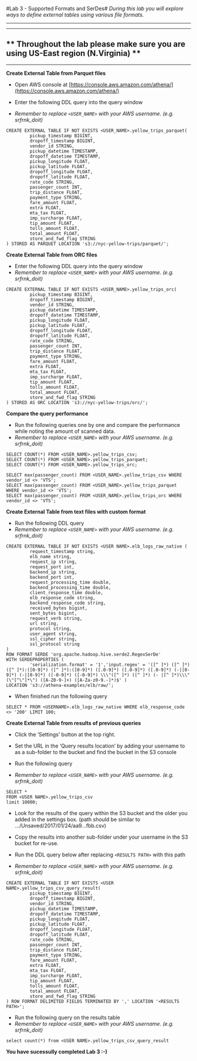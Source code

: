#Lab 3 - Supported Formats and SerDes#
*During this lab you will explore ways to define external tables using various file formats.*

---------
---------
** **Throughout the lab please make sure you are using US-East region (N.Virginia)** **
---------
---------
**Create External Table from Parquet files**
- Open AWS console at [https://console.aws.amazon.com/athena/](https://console.aws.amazon.com/athena/)

- Enter the following DDL query into the query window
- *Remember to replace `<USER_NAME>` with your AWS username. (e.g. srfrnk_doit)*
```
CREATE EXTERNAL TABLE IF NOT EXISTS <USER_NAME>.yellow_trips_parquet(
         pickup_timestamp BIGINT,
         dropoff_timestamp BIGINT,
         vendor_id STRING,
         pickup_datetime TIMESTAMP,
         dropoff_datetime TIMESTAMP,
         pickup_longitude FLOAT,
         pickup_latitude FLOAT,
         dropoff_longitude FLOAT,
         dropoff_latitude FLOAT,
         rate_code STRING,
         passenger_count INT,
         trip_distance FLOAT,
         payment_type STRING,
         fare_amount FLOAT,
         extra FLOAT,
         mta_tax FLOAT,
         imp_surcharge FLOAT,
         tip_amount FLOAT,
         tolls_amount FLOAT,
         total_amount FLOAT,
         store_and_fwd_flag STRING
) STORED AS PARQUET LOCATION 's3://nyc-yellow-trips/parquet/';
```

**Create External Table from ORC files**
- Enter the following DDL query into the query window
- *Remember to replace `<USER_NAME>` with your AWS username. (e.g. srfrnk_doit)*

```
CREATE EXTERNAL TABLE IF NOT EXISTS <USER_NAME>.yellow_trips_orc(
         pickup_timestamp BIGINT,
         dropoff_timestamp BIGINT,
         vendor_id STRING,
         pickup_datetime TIMESTAMP,
         dropoff_datetime TIMESTAMP,
         pickup_longitude FLOAT,
         pickup_latitude FLOAT,
         dropoff_longitude FLOAT,
         dropoff_latitude FLOAT,
         rate_code STRING,
         passenger_count INT,
         trip_distance FLOAT,
         payment_type STRING,
         fare_amount FLOAT,
         extra FLOAT,
         mta_tax FLOAT,
         imp_surcharge FLOAT,
         tip_amount FLOAT,
         tolls_amount FLOAT,
         total_amount FLOAT,
         store_and_fwd_flag STRING
) STORED AS ORC LOCATION 's3://nyc-yellow-trips/orc/';
```

**Compare the query performance**
- Run the following queries one by one and compare the performance while noting the amount of scanned data.
- *Remember to replace `<USER_NAME>` with your AWS username. (e.g. srfrnk_doit)*

```
SELECT COUNT(*) FROM <USER_NAME>.yellow_trips_csv;
SELECT COUNT(*) FROM <USER_NAME>.yellow_trips_parquet;
SELECT COUNT(*) FROM <USER_NAME>.yellow_trips_orc;
```

```
SELECT max(passenger_count) FROM <USER_NAME>.yellow_trips_csv WHERE vendor_id <> 'VTS';
SELECT max(passenger_count) FROM <USER_NAME>.yellow_trips_parquet WHERE vendor_id <> 'VTS';
SELECT max(passenger_count) FROM <USER_NAME>.yellow_trips_orc WHERE vendor_id <> 'VTS';
```

**Create External Table from text files with custom format**
- Run the following DDL query
- *Remember to replace `<USER_NAME>` with your AWS username. (e.g. srfrnk_doit)*

```
CREATE EXTERNAL TABLE IF NOT EXISTS <USER NAME>.elb_logs_raw_native (
         request_timestamp string,
         elb_name string,
         request_ip string,
         request_port int,
         backend_ip string,
         backend_port int,
         request_processing_time double,
         backend_processing_time double,
         client_response_time double,
         elb_response_code string,
         backend_response_code string,
         received_bytes bigint,
         sent_bytes bigint,
         request_verb string,
         url string,
         protocol string,
         user_agent string,
         ssl_cipher string,
         ssl_protocol string 
) 
ROW FORMAT SERDE 'org.apache.hadoop.hive.serde2.RegexSerDe'
WITH SERDEPROPERTIES (
         'serialization.format' = '1','input.regex' = '([^ ]*) ([^ ]*) ([^ ]*):([0-9]*) ([^ ]*):([0-9]*) ([.0-9]*) ([.0-9]*) ([.0-9]*) (-|[0-9]*) (-|[0-9]*) ([-0-9]*) ([-0-9]*) \\\"([^ ]*) ([^ ]*) (- |[^ ]*)\\\" (\"[^\"]*\") ([A-Z0-9-]+) ([A-Za-z0-9.-]*)$' )
LOCATION 's3://athena-examples/elb/raw/';
```

- When finished run the following query

```
SELECT * FROM <USERNAME>.elb_logs_raw_native WHERE elb_response_code <> '200' LIMIT 100;
```

**Create External Table from results of previous queries**
- Click the ‘Settings’ button at the top right.

- Set the URL in the ‘Query results location’ by adding your username to as a sub-folder to the bucket and find the bucket in the S3 console
- Run the following query
- *Remember to replace `<USER_NAME>` with your AWS username. (e.g. srfrnk_doit)*

```
SELECT * 
FROM <USER NAME>.yellow_trips_csv 
limit 10000;
```

- Look for the results of the query within the S3 bucket and the older you added in the settings box. (path should be similar to .../Unsaved/2017/01/24/aa9...fbb.csv)

- Copy the results into another sub-folder under your username in the S3 bucket for re-use.
- Run the DDL query below after replacing `<RESULTS PATH>` with this path  
- *Remember to replace `<USER_NAME>` with your AWS username. (e.g. srfrnk_doit)*
```
CREATE EXTERNAL TABLE IF NOT EXISTS <USER NAME>.yellow_trips_csv_query_result(
         pickup_timestamp BIGINT,
         dropoff_timestamp BIGINT,
         vendor_id STRING,
         pickup_datetime TIMESTAMP,
         dropoff_datetime TIMESTAMP,
         pickup_longitude FLOAT,
         pickup_latitude FLOAT,
         dropoff_longitude FLOAT,
         dropoff_latitude FLOAT,
         rate_code STRING,
         passenger_count INT,
         trip_distance FLOAT,
         payment_type STRING,
         fare_amount FLOAT,
         extra FLOAT,
         mta_tax FLOAT,
         imp_surcharge FLOAT,
         tip_amount FLOAT,
         tolls_amount FLOAT,
         total_amount FLOAT,
         store_and_fwd_flag STRING
) ROW FORMAT DELIMITED FIELDS TERMINATED BY ',' LOCATION '<RESULTS PATH>';
```

- Run the following query on the results table
- *Remember to replace `<USER_NAME>` with your AWS username. (e.g. srfrnk_doit)*
```
select count(*) from <USER NAME>.yellow_trips_csv_query_result
```

**You have sucessully completed Lab 3 :-)**
